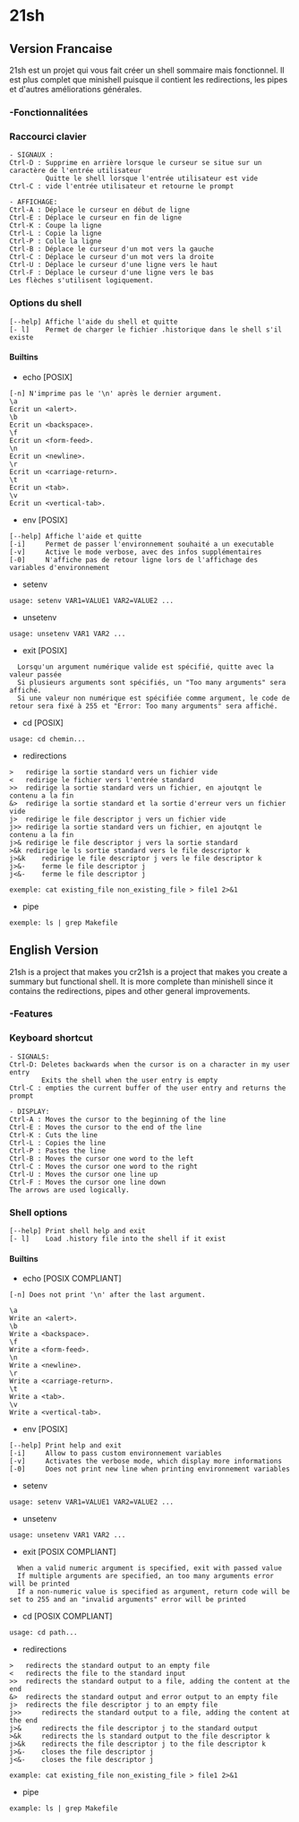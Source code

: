 # 21sh

## Version Francaise

21sh est un projet qui vous fait créer un shell sommaire mais fonctionnel. Il est plus complet que minishell puisque il contient les redirections,
les pipes et d'autres améliorations générales.

### -Fonctionnalitées


###    Raccourci clavier
```
- SIGNAUX :
Ctrl-D : Supprime en arrière lorsque le curseur se situe sur un caractère de l'entrée utilisateur
		 Quitte le shell lorsque l'entrée utilisateur est vide
Ctrl-C : vide l'entrée utilisateur et retourne le prompt

- AFFICHAGE:
Ctrl-A : Déplace le curseur en début de ligne
Ctrl-E : Déplace le curseur en fin de ligne
Ctrl-K : Coupe la ligne
Ctrl-L : Copie la ligne
Ctrl-P : Colle la ligne
Ctrl-B : Déplace le curseur d'un mot vers la gauche
Ctrl-C : Déplace le curseur d'un mot vers la droite
Ctrl-U : Déplace le curseur d'une ligne vers le haut
Ctrl-F : Déplace le curseur d'une ligne vers le bas
Les flèches s'utilisent logiquement.
```

###    Options du shell
```
[--help] Affiche l'aide du shell et quitte
[- l]    Permet de charger le fichier .historique dans le shell s'il existe
```
####    Builtins
- echo [POSIX]
```
[-n] N'imprime pas le '\n' après le dernier argument.
\a
Ecrit un <alert>.
\b
Ecrit un <backspace>.
\f
Ecrit un <form-feed>.
\n
Ecrit un <newline>.
\r
Ecrit un <carriage-return>.
\t
Ecrit un <tab>.
\v
Ecrit un <vertical-tab>.
```
- env [POSIX]
```
[--help] Affiche l'aide et quitte 
[-i]     Permet de passer l'environnement souhaité a un executable
[-v]     Active le mode verbose, avec des infos supplémentaires
[-0]     N'affiche pas de retour ligne lors de l'affichage des variables d'environnement
```
- setenv
```
usage: setenv VAR1=VALUE1 VAR2=VALUE2 ...
```
- unsetenv
```
usage: unsetenv VAR1 VAR2 ...
```
- exit [POSIX]
```
  Lorsqu'un argument numérique valide est spécifié, quitte avec la valeur passée
  Si plusieurs arguments sont spécifiés, un "Too many arguments" sera affiché.
  Si une valeur non numérique est spécifiée comme argument, le code de retour sera fixé à 255 et "Error: Too many arguments" sera affiché.
```
- cd [POSIX]
```
usage: cd chemin...
```
- redirections
```
>	redirige la sortie standard vers un fichier vide
<	redirige le fichier vers l'entrée standard
>>	redirige la sortie standard vers un fichier, en ajoutqnt le contenu a la fin
&>	redirige la sortie standard et la sortie d'erreur vers un fichier vide
j>	redirige le file descriptor j vers un fichier vide
j>>	redirige la sortie standard vers un fichier, en ajoutqnt le contenu a la fin
j>&	redirige le file descriptor j vers la sortie standard
>&k	redirige le ls sortie standard vers le file descriptor k
j>&k	redirige le file descriptor j vers le file descriptor k
j>&-	ferme le file descriptor j
j<&-	ferme le file descriptor j

exemple: cat existing_file non_existing_file > file1 2>&1
```
- pipe
```
exemple: ls | grep Makefile
```

## English Version

21sh is a project that makes you cr21sh is a project that makes you create a summary but functional shell. It is more complete than minishell since it contains the redirections,
pipes and other general improvements.

### -Features

### Keyboard shortcut
```
- SIGNALS:
Ctrl-D: Deletes backwards when the cursor is on a character in my user entry
		Exits the shell when the user entry is empty
Ctrl-C : empties the current buffer of the user entry and returns the prompt

- DISPLAY:
Ctrl-A : Moves the cursor to the beginning of the line
Ctrl-E : Moves the cursor to the end of the line
Ctrl-K : Cuts the line
Ctrl-L : Copies the line
Ctrl-P : Pastes the line
Ctrl-B : Moves the cursor one word to the left
Ctrl-C : Moves the cursor one word to the right
Ctrl-U : Moves the cursor one line up
Ctrl-F : Moves the cursor one line down
The arrows are used logically.
```

###    Shell options
```
[--help] Print shell help and exit
[- l]    Load .history file into the shell if it exist
```

####    Builtins
- echo [POSIX COMPLIANT]
```
[-n] Does not print '\n' after the last argument.

\a
Write an <alert>.
\b
Write a <backspace>.
\f
Write a <form-feed>.
\n
Write a <newline>.
\r
Write a <carriage-return>.
\t
Write a <tab>.
\v
Write a <vertical-tab>.
```
- env [POSIX]
```
[--help] Print help and exit
[-i]     Allow to pass custom environnement variables
[-v]     Activates the verbose mode, which display more informations
[-0]     Does not print new line when printing environnement variables
```
- setenv
```
usage: setenv VAR1=VALUE1 VAR2=VALUE2 ...
```
- unsetenv
```
usage: unsetenv VAR1 VAR2 ...
```
- exit [POSIX COMPLIANT]
```
  When a valid numeric argument is specified, exit with passed value
  If multiple arguments are specified, an too many arguments error will be printed
  If a non-numeric value is specified as argument, return code will be set to 255 and an "invalid arguments" error will be printed
```
- cd [POSIX COMPLIANT]
```
usage: cd path...
```
- redirections
```
>	redirects the standard output to an empty file
< 	redirects the file to the standard input
>> 	redirects the standard output to a file, adding the content at the end
&>	redirects the standard output and error output to an empty file
j> 	redirects the file descriptor j to an empty file
j>> 	redirects the standard output to a file, adding the content at the end
j>& 	redirects the file descriptor j to the standard output
>&k 	redirects the ls standard output to the file descriptor k
j>&k 	redirects the file descriptor j to the file descriptor k
j>&- 	closes the file descriptor j
j<&- 	closes the file descriptor j

example: cat existing_file non_existing_file > file1 2>&1
```
- pipe
```
example: ls | grep Makefile
```
